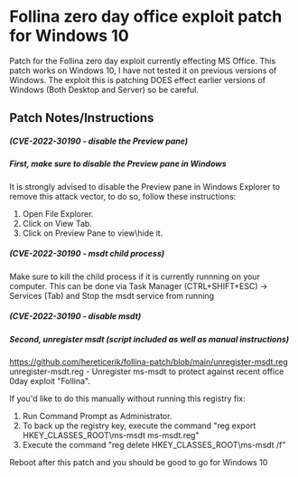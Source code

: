 # Follina zero day office exploit patch for Windows 10
Patch for the Follina zero day exploit currently effecting MS Office. This patch works on Windows 10, I have not tested it on previous versions of Windows.
The exploit this is patching DOES effect earlier versions of Windows (Both Desktop and Server) so be careful. 

## Patch Notes/Instructions

##### (CVE-2022-30190 - disable the Preview pane)
##### First, make sure to disable the Preview pane in Windows
It is strongly advised to disable the Preview pane in Windows Explorer to remove this attack vector, to do so, follow these instructions: 

1) Open File Explorer.
2) Click on View Tab.
3) Click on Preview Pane to view\hide it.

##### (CVE-2022-30190 - msdt child process)
Make sure to kill the child process if it is currently runnning on your computer. 
This can be done via Task Manager (CTRL+SHIFT+ESC) -> Services (Tab) and Stop the msdt service from running

##### (CVE-2022-30190 - disable msdt)
##### Second, unregister msdt (script included as well as manual instructions)

https://github.com/hereticerik/follina-patch/blob/main/unregister-msdt.reg 
unregister-msdt.reg - Unregister ms-msdt to protect against recent office 0day exploit "Follina".

If you'd like to do this manually without running this registry fix:
1) Run Command Prompt as Administrator.
2) To back up the registry key, execute the command "reg export HKEY_CLASSES_ROOT\ms-msdt ms-msdt.reg"
3) Execute the command "reg delete HKEY_CLASSES_ROOT\ms-msdt /f"

Reboot after this patch and you should be good to go for Windows 10
